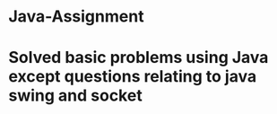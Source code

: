# Java-Assignment
# Solved basic problems using Java except questions relating to java swing and socket
